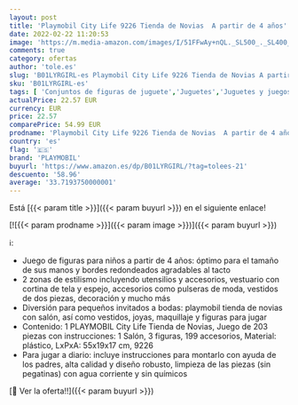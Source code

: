 ```yaml
---
layout: post
title: 'Playmobil City Life 9226 Tienda de Novias  A partir de 4 años'
date: 2022-02-22 11:20:53
image: 'https://m.media-amazon.com/images/I/51FFwAy+nQL._SL500_._SL400_.jpg'
comments: true
category: ofertas
author: 'tole.es'
slug: 'B01LYRGIRL-es Playmobil City Life 9226 Tienda de Novias A partir de 4 años'
sku: 'B01LYRGIRL-es'
tags: [ 'Conjuntos de figuras de juguete','Juguetes','Juguetes y juegos','Muñecos y figuras','playmobil', ]
actualPrice: 22.57 EUR
currency: EUR
price: 22.57
comparePrice: 54.99 EUR
prodname: 'Playmobil City Life 9226 Tienda de Novias  A partir de 4 años'
country: 'es'
flag: '🇪🇸'
brand: 'PLAYMOBIL'
buyurl: 'https://www.amazon.es/dp/B01LYRGIRL/?tag=tolees-21'
descuento: '58.96'
average: '33.7193750000001'
---
```


Está [{{< param title >}}]({{< param buyurl >}}) en el siguiente enlace!

[![{{< param prodname >}}]({{< param image >}})]({{< param buyurl >}})

ℹ️:

- Juego de figuras para niños a partir de 4 años: óptimo para el tamaño de sus manos y bordes redondeados agradables al tacto
- 2 zonas de estilismo incluyendo utensilios y accesorios, vestuario con cortina de tela y espejo, accesorios como pulseras de moda, vestidos de dos piezas, decoración y mucho más
- Diversión para pequeños invitados a bodas: playmobil tienda de novias con salón, así como vestidos, joyas, maquillaje y figuras para jugar
- Contenido: 1 PLAYMOBIL City Life Tienda de Novias, Juego de 203 piezas con instrucciones: 1 Salón, 3 figuras, 199 accesorios, Material: plástico, LxPxA: 55x19x17 cm, 9226
- Para jugar a diario: incluye instrucciones para montarlo con ayuda de los padres, alta calidad y diseño robusto, limpieza de las piezas (sin pegatinas) con agua corriente y sin químicos

[🛒 Ver la oferta!!]({{< param buyurl >}})
